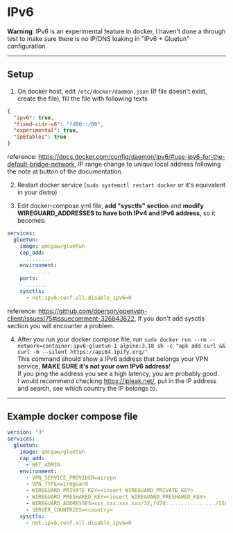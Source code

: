 # IPv6

**Warning**: IPv6 is an experimental feature in docker, I haven't done a through test to make sure there is no IP/DNS leaking in "IPv6 + Gluetun" configuration.

---

## Setup

1. On docker host, edit `/etc/docker/daemon.json` (If file doesn't exist, create the file), fill the file with following texts

  ```json
  {
    "ipv6": true,
    "fixed-cidr-v6": "fd00::/80",
    "experimental": true,
    "ip6tables": true
  }
  ```

  reference: <https://docs.docker.com/config/daemon/ipv6/#use-ipv6-for-the-default-bridge-network>, IP range change to unique local address following the note at button of the documentation.

2. Restart docker service (`sudo systemctl restart docker` or it's equivalent in your distro)

3. Edit docker-compose.yml file, **add "sysctls" section** and **modify WIREGUARD_ADDRESSES to have both IPv4 and IPv6 address**, so it becomes:

  ```yaml
  services:
    gluetun:
      image: qmcgaw/gluetun
      cap_add:
        ........
      environment:
        ........
      ports:
        .......
      sysctls:
        - net.ipv6.conf.all.disable_ipv6=0
  ```

  reference: <https://github.com/dperson/openvpn-client/issues/75#issuecomment-326843622>, If you don't add sysctls section you will encounter a problem.

4. After you run your docker compose file, run `sudo docker run --rm --network=container:ipv6-gluetun-1 alpine:3.18 sh -c "apk add curl && curl -6 --silent https://api64.ipify.org/"`  
This command should show a IPv6 address that belongs your VPN service, **MAKE SURE it's not your own IPv6 address**!  
If you ping the address you see a high latency, you are probably good.  
I would recommend checking <https://ipleak.net/>, put in the IP address and search, see which country the IP belongs to.

---

## Example docker compose file

```yaml
version: "3"
services:
  gluetun:
    image: qmcgaw/gluetun
    cap_add:
      - NET_ADMIN
    environment:
      - VPN_SERVICE_PROVIDER=airvpn
      - VPN_TYPE=wireguard
      - WIREGUARD_PRIVATE_KEY=<insert WIREGUARD_PRIVATE_KEY>
      - WIREGUARD_PRESHARED_KEY=<insert WIREGUARD_PRESHARED_KEY>
      - WIREGUARD_ADDRESSES=xxx.xxx.xxx.xxx/32,fd7d:.............../128
      - SERVER_COUNTRIES=<country>
    sysctls:
      - net.ipv6.conf.all.disable_ipv6=0
```
